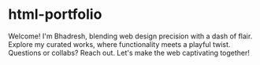 # html-portfolio
 Welcome! I'm Bhadresh, blending web design precision with a dash of flair. Explore my curated works, where functionality meets a playful twist. Questions or collabs? Reach out. Let's make the web captivating together!
